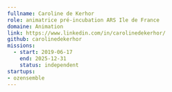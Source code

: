 ```yaml
---
fullname: Caroline de Kerhor
role: animatrice pré-incubation ARS Ile de France
domaine: Animation
link: https://www.linkedin.com/in/carolinedekerhor/
github: carolinedekerhor
missions:
  - start: 2019-06-17
    end: 2025-12-31
    status: independent
startups:
- ozensemble
---
```

